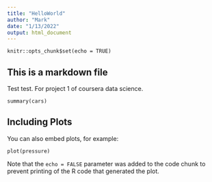 ```yaml
---
title: "HelloWorld"
author: "Mark"
date: "1/13/2022"
output: html_document
---
```


```{r setup, include=FALSE}
knitr::opts_chunk$set(echo = TRUE)
```

## This is a markdown file

Test test. For project 1 of coursera data science. 

```{r cars}
summary(cars)
```

## Including Plots

You can also embed plots, for example:

```{r pressure, echo=FALSE}
plot(pressure)
```

Note that the `echo = FALSE` parameter was added to the code chunk to prevent printing of the R code that generated the plot.
